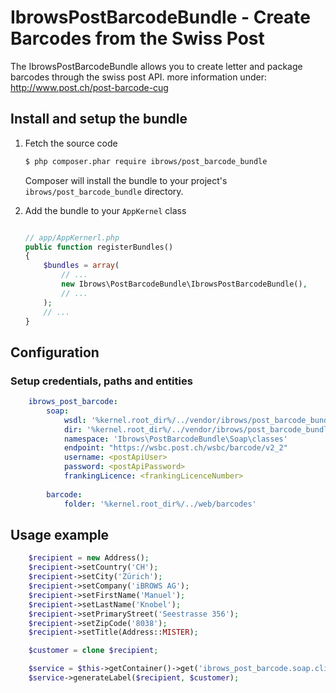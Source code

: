 IbrowsPostBarcodeBundle - Create Barcodes from the Swiss Post
=============================================================

The IbrowsPostBarcodeBundle allows you to create letter and package barcodes through the swiss post API.
more information under: http://www.post.ch/post-barcode-cug


Install and setup the bundle
----------------------------

1.  Fetch the source code


    ``` bash
    $ php composer.phar require ibrows/post_barcode_bundle
    ```

    Composer will install the bundle to your project's `ibrows/post_barcode_bundle` directory.


2.  Add the bundle to your `AppKernel` class

    ``` php

    // app/AppKernerl.php
    public function registerBundles()
    {
        $bundles = array(
            // ...
            new Ibrows\PostBarcodeBundle\IbrowsPostBarcodeBundle(),
            // ...
        );
        // ...
    }
    
    ```

Configuration
-------------

### Setup credentials, paths and entities
``` yaml
    ibrows_post_barcode:
        soap:
            wsdl: '%kernel.root_dir%/../vendor/ibrows/post_barcode_bundle/Soap/wsdl'
            dir: '%kernel.root_dir%/../vendor/ibrows/post_barcode_bundle/Soap/Classes'
            namespace: 'Ibrows\PostBarcodeBundle\Soap\classes'
            endpoint: "https://wsbc.post.ch/wsbc/barcode/v2_2"
            username: <postApiUser>
            password: <postApiPassword>
            frankingLicence: <frankingLicenceNumber>
    
        barcode:
            folder: '%kernel.root_dir%/../web/barcodes'
```

Usage example
-------------
``` php
    $recipient = new Address();
    $recipient->setCountry('CH');
    $recipient->setCity('Zürich');
    $recipient->setCompany('iBROWS AG');
    $recipient->setFirstName('Manuel');
    $recipient->setLastName('Knobel');
    $recipient->setPrimaryStreet('Seestrasse 356');
    $recipient->setZipCode('8038');
    $recipient->setTitle(Address::MISTER);

    $customer = clone $recipient;

    $service = $this->getContainer()->get('ibrows_post_barcode.soap.client.service.barcode');
    $service->generateLabel($recipient, $customer);
```